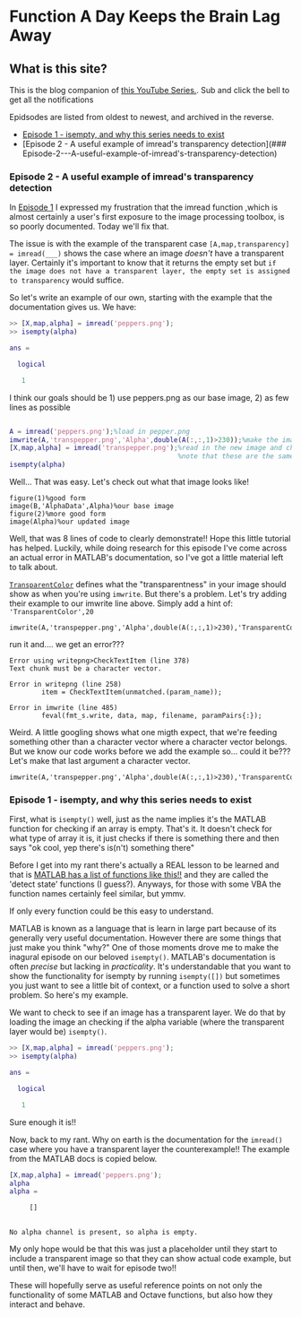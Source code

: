 # Function A Day Keeps the Brain Lag Away

## What is this site?

This is the blog companion of [this YouTube Series.](linkherelol). Sub and click the bell to get all the notifications

Epidsodes are listed from oldest to newest, and archived in the reverse.

- [Episode 1 - isempty, and why this series needs to exist](###Episode-1-\--isempty,-and-why-this-series-needs-to-exist)
- [Episode 2 - A useful example of imread's transparency detection](### Episode-2-\--A-useful-example-of-imread's-transparency-detection)


### Episode 2 - A useful example of imread's transparency detection

In [Episode 1](###Episode-1-\--isempty,-and-why-this-series-needs-to-exist) I expressed my frustration that the imread function ,which is almost certainly a user's first exposure to the image processing toolbox, is so poorly documented. Today we'll fix that.

The issue is with the example of the transparent case `[A,map,transparency] = imread(___)` shows the case where an image *doesn't* have a transparent layer. Certainly it's important to know that it returns the empty set but `if the image does not have a transparent layer, the empty set is assigned to transparency` would suffice.

So let's write an example of our own, starting with the example that the documentation gives us. We have:

```MATLAB
>> [X,map,alpha] = imread('peppers.png');
>> isempty(alpha)

ans =

  logical

   1
```

I think our goals should be 1) use peppers.png as our base image, 2) as few lines as possible

```MATLAB

A = imread('peppers.png');%load in pepper.png
imwrite(A,'transpepper.png','Alpha',double(A(:,:,1)>230));%make the image completely transparent where the pepers are red and write to a new image
[X,map,alpha] = imread('transpepper.png');%read in the new image and check if there is a transparent layer
                                          %note that these are the same lines as the original documentation
isempty(alpha)

```

Well... That was easy. Let's check out what that image looks like!

```
figure(1)%good form
image(B,'AlphaData',Alpha)%our base image
figure(2)%more good form
image(Alpha)%our updated image
```

Well, that was 8 lines of code to clearly demonstrate!! Hope this little tutorial has helped. Luckily, while doing research for this episode I've come across an actual error in MATLAB's documentation, so I've got a little material left to talk about.

[`TransparentColor`](https://www.mathworks.com/help/matlab/ref/imwrite.html#btv3cny-1-TransparentColor) defines what the "transparentness" in your image should show as when you're using `imwrite`. But there's a problem. Let's try adding their example to our imwrite line above. Simply add a hint of: `'TransparentColor',20`

```
imwrite(A,'transpepper.png','Alpha',double(A(:,:,1)>230),'TransparentColor',20);
```

run it and.... we get an error???

```
Error using writepng>CheckTextItem (line 378)
Text chunk must be a character vector.

Error in writepng (line 258)
        item = CheckTextItem(unmatched.(param_name));

Error in imwrite (line 485)
        feval(fmt_s.write, data, map, filename, paramPairs{:});
```
Weird. A little googling shows what one migth expect, that we're feeding something other than a character vector where a character vector belongs. But we know our code works before we add the example so... could it be??? Let's make that last argument a character vector.

```
imwrite(A,'transpepper.png','Alpha',double(A(:,:,1)>230),'TransparentColor','20');
```






### Episode 1 - isempty, and why this series needs to exist

First, what is `isempty()` well, just as the name implies it's the MATLAB function for checking if an array is empty. That's it. It doesn't check for what type of array it is, it just checks if there is something there and then says "ok cool, yep there's is(n't) something there"

Before I get into my rant there's actually a REAL lesson to be learned and that is [MATLAB has a list of functions like this!!](https://www.mathworks.com/help/matlab/ref/is.html) and they are called the 'detect state' functions (I guess?). Anyways, for those with some VBA the function names certainly feel similar, but ymmv.

If only every function could be this easy to understand. 

MATLAB is known as a language that is learn in large part because of its generally very useful documentation. However there are some things that just make you think "why?" One of those moments drove me to make the inagural episode on our beloved `isempty()`. MATLAB's documentation is often *precise* but lacking in *practicality*. It's understandable that you want to show the functionality for isempty by running `isempty([])` but sometimes you just want to see a little bit of context, or a function used to solve a short problem. So here's my example.

We want to check to see if an image has a transparent layer. We do that by loading the image an checking if the alpha variable (where the transparent layer would be) `isempty()`.

```Matlab
>> [X,map,alpha] = imread('peppers.png');
>> isempty(alpha)

ans =

  logical

   1
```
Sure enough it is!!

Now, back to my rant. Why on earth is the documentation for the `imread()` case where you have a transparent layer the counterexample!! The example from the MATLAB docs is copied below.

```Matlab
[X,map,alpha] = imread('peppers.png');
alpha
alpha =

     []
     
```
     
```
No alpha channel is present, so alpha is empty.
```
My only hope would be that this was just a placeholder until they start to include a transparent image so that they can show actual code example, but until then, we'll have to wait for episode two!!

These will hopefully serve as useful reference points on not only the functionality of some MATLAB and Octave functions, but also how they interact and behave.

